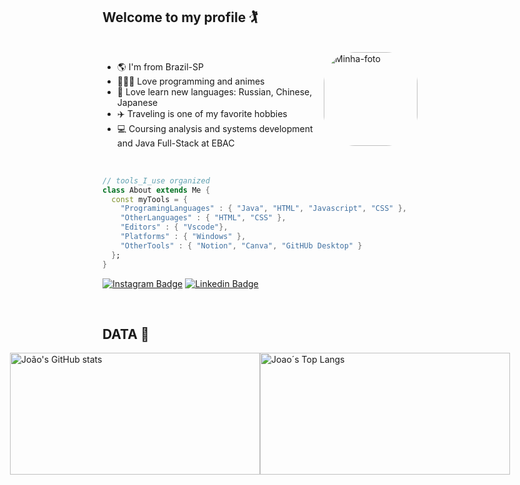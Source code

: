 ## Welcome to my profile 🏌️

<div style="display: inline_block"><br>
  <img align="right" alt="Minha-foto" height="150" style="border-radius:50px;" src="https://cdn.discordapp.com/attachments/440952521905799169/942816659222171679/download20220201130632.png">
</div>


- 🌎 I'm from Brazil-SP
- 👨🏻‍💻 Love programming and animes
- 🧠 Love learn new languages: Russian, Chinese, Japanese
- ✈️ Traveling is one of my favorite hobbies
- 💻 Coursing analysis and systems development and Java Full-Stack at EBAC


<br>

```dart
// tools_I_use organized
class About extends Me { 
  const myTools = {  
    "ProgramingLanguages" : { "Java", "HTML", "Javascript", "CSS" },
    "OtherLanguages" : { "HTML", "CSS" },
    "Editors" : { "Vscode"},
    "Platforms" : { "Windows" },
    "OtherTools" : { "Notion", "Canva", "GitHUb Desktop" }
  };
}
```



[![Instagram Badge](https://img.shields.io/badge/-instagram-red?style=for-the-badge&logo=instagram&logoColor=white&link=https://github.com/kennedybarros)](https://www.instagram.com/7essxr/)
[![Linkedin Badge](https://img.shields.io/badge/-Linkedin-blue?style=for-the-badge&logo=Linkedin&logoColor=white&link=https://github.com/kennedybarros)](https://www.linkedin.com/in/bruno-vinicius-santos-tesser-07683b209/)

<br>

## DATA 🧮
<a href="https://github.com/brunotesser" style="display: flex; justify-content: center;">
  <img src="https://github-readme-stats.vercel.app/api?username=brunotesser&show_icons=true&theme=chartreuse-dark" alt="João's GitHub stats" width="400px" height="195px">
  <img src="https://github-readme-stats.vercel.app/api/top-langs/?username=brunotesser&layout=compact&theme=chartreuse-dark" alt="Joao´s Top Langs" width="400px" height="195px"> 
</a>



